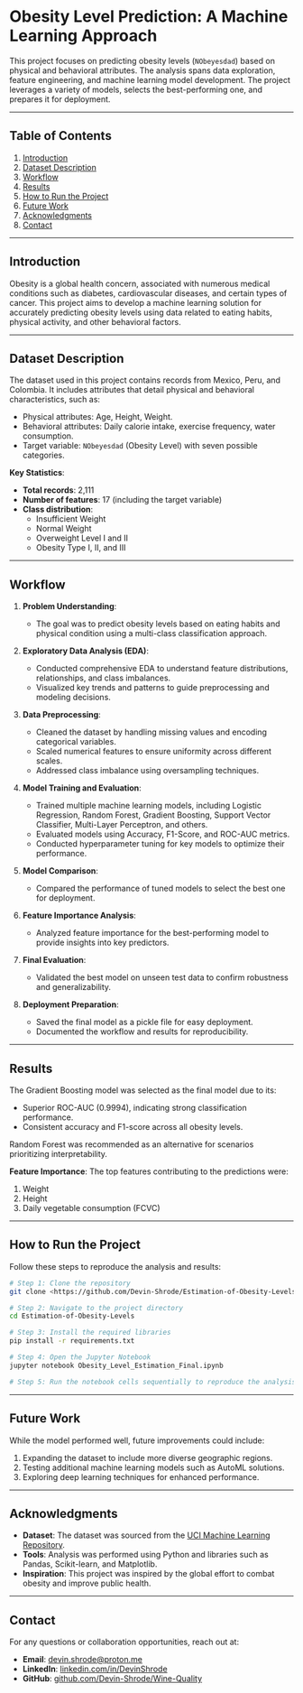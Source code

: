 # Obesity Level Prediction: A Machine Learning Approach

This project focuses on predicting obesity levels (`NObeyesdad`) based on physical and behavioral attributes. The analysis spans data exploration, feature engineering, and machine learning model development. The project leverages a variety of models, selects the best-performing one, and prepares it for deployment.

---

## Table of Contents
1. [Introduction](#introduction)
2. [Dataset Description](#dataset-description)
3. [Workflow](#workflow)
4. [Results](#results)
5. [How to Run the Project](#how-to-run-the-project)
6. [Future Work](#future-work)
7. [Acknowledgments](#acknowledgments)
8. [Contact](#contact)

---

## Introduction
Obesity is a global health concern, associated with numerous medical conditions such as diabetes, cardiovascular diseases, and certain types of cancer. This project aims to develop a machine learning solution for accurately predicting obesity levels using data related to eating habits, physical activity, and other behavioral factors.

---

## Dataset Description
The dataset used in this project contains records from Mexico, Peru, and Colombia. It includes attributes that detail physical and behavioral characteristics, such as:
- Physical attributes: Age, Height, Weight.
- Behavioral attributes: Daily calorie intake, exercise frequency, water consumption.
- Target variable: `NObeyesdad` (Obesity Level) with seven possible categories.

**Key Statistics**:
- **Total records**: 2,111
- **Number of features**: 17 (including the target variable)
- **Class distribution**:
  - Insufficient Weight
  - Normal Weight
  - Overweight Level I and II
  - Obesity Type I, II, and III

---

## Workflow

1. **Problem Understanding**:
   - The goal was to predict obesity levels based on eating habits and physical condition using a multi-class classification approach.

2. **Exploratory Data Analysis (EDA)**:
   - Conducted comprehensive EDA to understand feature distributions, relationships, and class imbalances.
   - Visualized key trends and patterns to guide preprocessing and modeling decisions.

3. **Data Preprocessing**:
   - Cleaned the dataset by handling missing values and encoding categorical variables.
   - Scaled numerical features to ensure uniformity across different scales.
   - Addressed class imbalance using oversampling techniques.

4. **Model Training and Evaluation**:
   - Trained multiple machine learning models, including Logistic Regression, Random Forest, Gradient Boosting, Support Vector Classifier, Multi-Layer Perceptron, and others.
   - Evaluated models using Accuracy, F1-Score, and ROC-AUC metrics.
   - Conducted hyperparameter tuning for key models to optimize their performance.

5. **Model Comparison**:
   - Compared the performance of tuned models to select the best one for deployment.

6. **Feature Importance Analysis**:
   - Analyzed feature importance for the best-performing model to provide insights into key predictors.

7. **Final Evaluation**:
   - Validated the best model on unseen test data to confirm robustness and generalizability.

8. **Deployment Preparation**:
   - Saved the final model as a pickle file for easy deployment.
   - Documented the workflow and results for reproducibility.

---

## Results
The Gradient Boosting model was selected as the final model due to its:
- Superior ROC-AUC (0.9994), indicating strong classification performance.
- Consistent accuracy and F1-score across all obesity levels.

Random Forest was recommended as an alternative for scenarios prioritizing interpretability.

**Feature Importance**:
The top features contributing to the predictions were:
1. Weight
2. Height
3. Daily vegetable consumption (FCVC)

---

## How to Run the Project
Follow these steps to reproduce the analysis and results:

```bash
# Step 1: Clone the repository
git clone <https://github.com/Devin-Shrode/Estimation-of-Obesity-Levels>

# Step 2: Navigate to the project directory
cd Estimation-of-Obesity-Levels

# Step 3: Install the required libraries
pip install -r requirements.txt

# Step 4: Open the Jupyter Notebook
jupyter notebook Obesity_Level_Estimation_Final.ipynb

# Step 5: Run the notebook cells sequentially to reproduce the analysis and results

```

---

## Future Work
While the model performed well, future improvements could include:
1. Expanding the dataset to include more diverse geographic regions.
2. Testing additional machine learning models such as AutoML solutions.
3. Exploring deep learning techniques for enhanced performance.

---

## Acknowledgments
- **Dataset**: The dataset was sourced from the [UCI Machine Learning Repository](https://archive.ics.uci.edu/dataset/544/estimation+of+obesity+levels+based+on+eating+habits+and+physical+condition).
- **Tools**: Analysis was performed using Python and libraries such as Pandas, Scikit-learn, and Matplotlib.
- **Inspiration**: This project was inspired by the global effort to combat obesity and improve public health.

---

## Contact
For any questions or collaboration opportunities, reach out at:
- **Email**: devin.shrode@proton.me  
- **LinkedIn**: [linkedin.com/in/DevinShrode](https://www.linkedin.com/in/DevinShrode)  
- **GitHub**: [github.com/Devin-Shrode/Wine-Quality](https://github.com/Devin-Shrode)  

